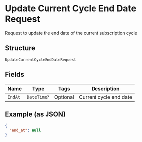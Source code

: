 
# Update Current Cycle End Date Request

Request to update the end date of the current subscription cycle

## Structure

`UpdateCurrentCycleEndDateRequest`

## Fields

| Name | Type | Tags | Description |
|  --- | --- | --- | --- |
| `EndAt` | `DateTime?` | Optional | Current cycle end date |

## Example (as JSON)

```json
{
  "end_at": null
}
```

